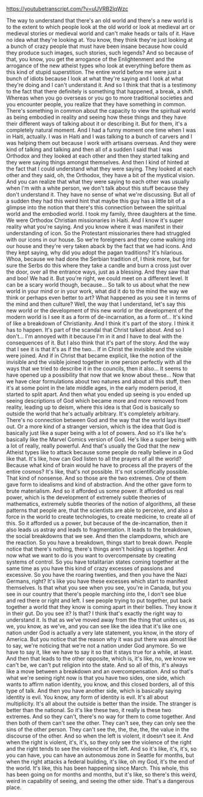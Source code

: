 https://youtubetranscript.com/?v=uUVRB2lqWzc

 The way to understand that there's an old world and there's a new world is to the extent to which people look at the old world or look at medieval art or medieval stories or medieval world and can't make heads or tails of it. Have no idea what they're looking at. You know, they think they're just looking at a bunch of crazy people that must have been insane because how could they produce such images, such stories, such legends? And so because of that, you know, you get the arrogance of the Enlightenment and the arrogance of the new atheist types who look at everything before them as this kind of stupid superstition. The entire world before me were just a bunch of idiots because I look at what they're saying and I look at what they're doing and I can't understand it. And so I think that that is a testimony to the fact that there definitely is something that happened, a break, a shift. Whereas when you go overseas or you go to more traditional societies and you encounter people, you realize that they have something in common. There's something in common about the capacity to view the spiritual world as being embodied in reality and seeing how these things and they have their different ways of talking about it or describing it. But for them, it's a completely natural moment. And I had a funny moment one time when I was in Haiti, actually. I was in Haiti and I was talking to a bunch of carvers and I was helping them out because I work with artisans overseas. And they were kind of talking and talking and then all of a sudden I said that I was Orthodox and they looked at each other and then they started talking and they were saying things amongst themselves. And then I kind of hinted at the fact that I could understand what they were saying. They looked at each other and they said, oh, the Orthodox, they have a bit of the mystical vision. And you can realize that what they were saying to each other was usually when I'm with a white person, we don't talk about this stuff because they don't understand it. They have no sense of what we're discussing. But all of a sudden they had this weird hint that maybe this guy has a little bit of a glimpse into the notion that there's this connection between the spiritual world and the embodied world. I took my family, three daughters at the time. We were Orthodox Christian missionaries in Haiti. And I know it's super reality what you're saying. And you know where it was manifest in their understanding of icon. So the Protestant missionaries there had struggled with our icons in our house. So we're foreigners and they come walking into our house and they're very taken aback by the fact that we had icons. And they kept saying, why did you adopt the pagan traditions? It's hilarious. Whoa, because we had done the Serbian tradition of, I think more, but for sure the Serbs do this where they take a candle and burn a cross just over the door, over all the entrance ways, just as a blessing. And they saw that and boo! We had it. But you're right, we could meet on a different level. It can be a scary world though, because... So talk to us about what the new world in your mind or in your work, what did it do to the mind the way we think or perhaps even better to art? What happened as you see it in terms of the mind and then culture? Well, the way that I understand, let's say this new world or the development of this new world or the development of the modern world is I see it as a form of de-incarnation, as a form of... It's kind of like a breakdown of Christianity. And I think it's part of the story. I think it has to happen. It's part of the scandal that Christ talked about. And so I don't... I'm annoyed with it because I'm in it and I have to deal with the consequences of it. But I also think that it's part of the story. And the way that I see it is that it's as if the two... If in Christ the invisible and the visible were joined. And if in Christ that became explicit, like the notion of the invisible and the visible joined together in one person perfectly with all the ways that we tried to describe it in the councils, then it also... It seems to have opened up a possibility that now that we know about these... Now that we have clear formulations about two natures and about all this stuff, then it's at some point in the late middle ages, in the early modern period, it started to split apart. And then what you ended up seeing is you ended up seeing descriptions of God which became more and more removed from reality, leading up to deism, where this idea is that God is basically so outside the world that he's actually arbitrary. It's completely arbitrary. There's no connection between God and the way that the world lays itself out. Or a more kind of a stranger version, which is the idea that God is basically just like a super being with a lot of powers. And so it's like he's basically like the Marvel Comics version of God. He's like a super being with a lot of really, really powerful. And that's usually the God that the new Atheist types like to attack because some people do really believe in a God like that. It's like, how can God listen to all the prayers of all the world? Because what kind of brain would he have to process all the prayers of the entire cosmos? It's like, that's not possible. It's not scientifically possible. That kind of nonsense. And so those are the two extremes. One of them gave form to idealisms and kind of abstraction. And the other gave form to brute materialism. And so it afforded us some power. It afforded us real power, which is the development of extremely subtle theories of mathematics, extremely subtle theories of the notion of algorithms, all these patterns that people are, that the scientists are able to perceive, and also a force in the world to create technologies, to create medicine, to create all of this. So it afforded us a power, but because of the de-incarnation, then it also leads us astray and leads to fragmentation. It leads to the breakdown, the social breakdowns that we see. And then the clampdowns, which are the reaction. So you have a breakdown, things start to break down. People notice that there's nothing, there's things aren't holding us together. And now what we want to do is you want to overcompensate by creating systems of control. So you have totalitarian states coming together at the same time as you have this kind of crazy excesses of passions and excessive. So you have the roaring twenties, and then you have the Nazi Germans, right? It's like you have these excesses which start to manifest themselves. Is that what you see when you see, you're in Canada, but you see in our country that there's people marching into the, I don't see blue and red there or right and left. I see people trying to put together, put back together a world that they know is coming apart in their bellies. They know it in their gut. Do you see it? Is that? I think that's exactly the right way to understand it. Is that as we've moved away from the thing that unites us, as we, you know, as we've, and you can see like the idea that it's like one nation under God is actually a very late statement, you know, in the story of America. But you notice that the reason why it was put there was almost like to say, we're noticing that we're not a nation under God anymore. So we have to say it, like we have to say it so that it stays true for a while, at least. And then that leads to the other opposite, which is, it's like, no, we know we can't be, we can't put religion into the state. And so all of this, it's always like a move between a breakdown and an overcompensation. And so that's what we're seeing right now is that you have two sides, one side, which wants to affirm nation identity, you know, and this closed borders, all of this type of talk. And then you have another side, which is basically saying identity is evil. You know, any form of identity is evil. It's all about multiplicity. It's all about the outside is better than the inside. The stranger is better than the national. So it's like these two, it really is these two extremes. And so they can't, there's no way for them to come together. And then both of them can't see the other. They can't see, they can only see the sins of the other person. They can't see the, the, the, the, the value in the discourse of the other. And so when the left is violent, it doesn't see it. And when the right is violent, it's, it's, so they only see the violence of the right and the right tends to see the violence of the left. And so it's like, it's, it's, so you can have, you can have an autonomous zone in Seattle for months, but when the right attacks a federal building, it's like, oh my God, it's the end of the world. It's like, this has been happening since March. This whole, this has been going on for months and months, but it's like, so there's this weird, weird in capability of seeing, and seeing the other side. That's a dangerous place.
